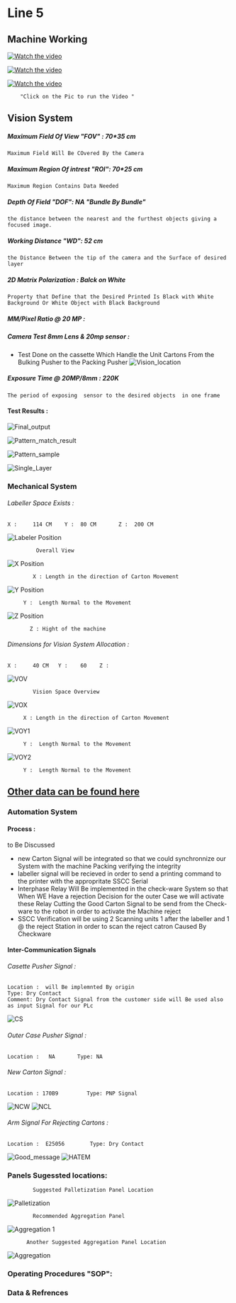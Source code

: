 # Line 5
## Machine Working 
[![Watch the video](https://img.youtube.com/vi/hmsOhySnPEM/maxresdefault.jpg)](https://youtu.be/hmsOhySnPEM)

[![Watch the video](https://img.youtube.com/vi/FQB9ABHfh-Q/maxresdefault.jpg)](https://youtu.be/FQB9ABHfh-Q)

[![Watch the video](https://img.youtube.com/vi/-49RpUzl-fw/maxresdefault.jpg)](https://youtu.be/-49RpUzl-fw)

        "Click on the Pic to run the Video "
## Vision System 

##### Maximum Field Of View "FOV" : 70*35 cm
    Maximum Field Will Be COvered By the Camera 
##### Maximum Region Of intrest "ROI": 70*25 cm
    Maximum Region Contains Data Needed 
##### Depth Of Field "DOF": NA "Bundle By Bundle"
    the distance between the nearest and the furthest objects giving a focused image.
##### Working Distance "WD": 52 cm
    the Distance Between the tip of the camera and the Surface of desired layer 
##### 2D Matrix Polarization : Balck on White 
    Property that Define that the Desired Printed Is Black with White Background Or White Object with Black Background

##### MM/Pixel Ratio @ 20 MP :

##### Camera Test 8mm Lens & 20mp sensor :
- Test Done on  the cassette Which Handle the Unit Cartons From the Bulking Pusher to the Packing Pusher 
![Vision_location](/IMG/L5/VILLAC1.jpg)
##### Exposure Time  @ 20MP/8mm : 220K
    The period of exposing  sensor to the desired objects  in one frame 

#### Test Results :
![Final_output](/IMG/L4/FI_1layer_52cm_220K_8mm_20MP.png)

![Pattern_match_result](/IMG/L4/pattern_Results.PNG)

![Pattern_sample](/IMG/L4/Paterrn.matching.test.sample.png)

![Single_Layer](/IMG/L4/Single_layer.png)


### Mechanical System 

###### Labeller Space Exists :  
    X :     114 CM    Y :  80 CM       Z :  200 CM  

![Labeler Position](/IMG/L4/Labeller_space.jpg "Overall View ")
             
             Overall View 

![X Position](/IMG/L4/X.jpg "X : Length in the direction of Carton Movement")
            
            X : Length in the direction of Carton Movement

![Y Position](/IMG/L4/Y.jpg "Y :  Length Normal to the Movement ")

         Y :  Length Normal to the Movement 

![Z Position](/IMG/L4/Z.jpg "Z : Hight of the machine")

           Z : Hight of the machine 
###### Dimensions for Vision System Allocation  :  
    X :     40 CM   Y :    60    Z : 
![VOV](/IMG/L4/VOV.jpg "Vision Overview") 

            Vision Space Overview
![VOX](/IMG/L5/VX.jpg "X Dimension")

         X : Length in the direction of Carton Movement
![VOY1](/IMG/L5/VY.jpg "Y Dimension")

         Y :  Length Normal to the Movement 

![VOY2](/IMG/L4/VY2.jpg "Y Dimension")

         Y :  Length Normal to the Movement 

## [Other data can be found here ](https://github.com/ibrahemelwy/Julphar/tree/master/IMG/L5)
### Automation System
#### Process :
 to Be Discussed 
 * new Carton Signal will be integrated  so that we could synchronnize our System with the machine Packing  verifying the integrity  
 * labeller signal will be recieved in order to send a printing command to the printer with the appropritate SSCC Serial 
 * Interphase Relay Will Be implemented in the check-ware System so that When WE Have a rejection Decision for the outer Case we will activate these Relay Cutting the Good Carton Signal to be send from the Check-ware to the robot in order to activate the Machine reject
 * SSCC Verification will be using 2 Scanning units 1 after the labeller and 1 @ the reject Station in order to scan the reject catron Caused By Checkware 
 

#### Inter-Communication Signals 
###### Casette Pusher Signal :
    Location :  will Be implemnted By origin          
    Type: Dry Contact    
    Comment: Dry Contact Signal from the customer side will Be used also as input Signal for our PLc 
   ![CS](/IMG/L4/Cs.jpg "CAsset Signal") 

###### Outer Case Pusher Signal :
    Location :   NA       Type: NA
###### New Carton Signal :
    Location : 170B9         Type: PNP Signal
![NCW](/IMG/L4/NC.jpg "New Carton Wiring")
![NCL](/IMG/L4/NCL.jpg "New Carton Wiring")

###### Arm Signal For Rejecting Cartons :
    Location :  E25056        Type: Dry Contact
![Good_message](/IMG/L4/GMS.jpg)
![HATEM](/IMG/L4/HTM.jpg)


### Panels Sugessted locations:
            Suggested Palletization Panel Location
![Palletization](/IMG/PL/L4/PLP.jpg "Suggested Palletization Panel Location")

            Recommended Aggregation Panel 
![Aggregation 1](/IMG/PL/L4/AGP2.jpg "Recommended Aggregation Panel Location")      

          Another Suggested Aggregation Panel Location
![Aggregation](/IMG/PL/L4/AGP.jpg "Suggested Aggregation Panel Location")



### Operating Procedures "SOP":


### Data & Refrences 

